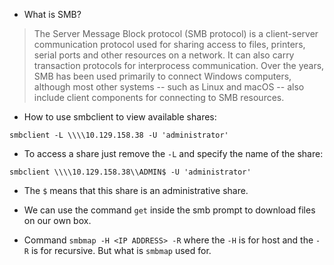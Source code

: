 * What is SMB?  
<blockquote>
The Server Message Block protocol (SMB protocol) is a client-server communication protocol used for sharing access to files, printers, serial ports and other resources on a network. It can also carry transaction protocols for interprocess communication. Over the years, SMB has been used primarily to connect Windows computers, although most other systems -- such as Linux and macOS -- also include client components for connecting to SMB resources.
</blockquote>

* How to use smbclient to view available shares:  
```
smbclient -L \\\\10.129.158.38 -U 'administrator'
```

* To access a share just remove the `-L` and specify the name of the share:  
```
smbclient \\\\10.129.158.38\\ADMIN$ -U 'administrator'
```  

* The `$` means that this share is an administrative share.  

* We can use the command `get` inside the smb prompt to download files on our own box. 


* Command `smbmap -H <IP ADDRESS> -R` where the `-H` is for host and the `-R` is for recursive. But what is `smbmap` used for.